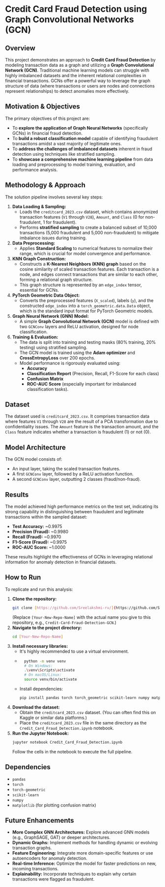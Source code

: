 # Credit Card Fraud Detection using Graph Convolutional Networks (GCN)

## Overview
This project demonstrates an approach to **Credit Card Fraud Detection** by modeling transaction data as a graph and utilizing a **Graph Convolutional Network (GCN)**. Traditional machine learning models can struggle with highly imbalanced datasets and the inherent relational complexities in financial transactions. GCNs offer a powerful way to leverage the graph structure of data (where transactions or users are nodes and connections represent relationships) to detect anomalies more effectively.

## Motivation & Objectives
The primary objectives of this project are:
* To **explore the application of Graph Neural Networks** (specifically GCNs) in financial fraud detection.
* To **build a robust classification model** capable of identifying fraudulent transactions amidst a vast majority of legitimate ones.
* To **address the challenges of imbalanced datasets** inherent in fraud detection using techniques like stratified sampling.
* To **showcase a comprehensive machine learning pipeline** from data loading and preprocessing to model training, evaluation, and performance analysis.

## Methodology & Approach
The solution pipeline involves several key steps:

1.  **Data Loading & Sampling:**
    * Loads the `creditcard_2023.csv` dataset, which contains anonymized transaction features (`V1` through `V28`), `Amount`, and `Class` (0 for non-fraudulent, 1 for fraudulent).
    * Performs **stratified sampling** to create a balanced subset of 10,000 transactions (5,000 fraudulent and 5,000 non-fraudulent) to mitigate imbalance issues during training.
2.  **Data Preprocessing:**
    * Applies **Standard Scaling** to numerical features to normalize their range, which is crucial for model convergence and performance.
3.  **KNN Graph Construction:**
    * Constructs a **K-Nearest Neighbors (KNN) graph** based on the cosine similarity of scaled transaction features. Each transaction is a node, and edges connect transactions that are similar to each other, forming a relational graph structure.
    * This graph structure is represented by an `edge_index` tensor, essential for GCNs.
4.  **PyTorch Geometric Data Object:**
    * Converts the preprocessed features (`X_scaled`), labels (`y`), and the constructed `edge_index` into a `torch_geometric.data.Data` object, which is the standard input format for PyTorch Geometric models.
5.  **Graph Neural Network (GNN) Model:**
    * A simple **Graph Convolutional Network (GCN)** model is defined with two `GCNConv` layers and ReLU activation, designed for node classification.
6.  **Training & Evaluation:**
    * The data is split into training and testing masks (80% training, 20% testing) using stratified sampling.
    * The GCN model is trained using the **Adam optimizer** and **CrossEntropyLoss** over 200 epochs.
    * Model performance is rigorously evaluated using:
        * **Accuracy**
        * **Classification Report** (Precision, Recall, F1-Score for each class)
        * **Confusion Matrix**
        * **ROC-AUC Score** (especially important for imbalanced classification tasks).

## Dataset
The dataset used is `creditcard_2023.csv`. It comprises transaction data where features `V1` through `V28` are the result of a PCA transformation due to confidentiality issues. The `Amount` feature is the transaction amount, and the `Class` feature indicates whether a transaction is fraudulent (1) or not (0).

## Model Architecture
The GCN model consists of:
* An input layer, taking the scaled transaction features.
* A first `GCNConv` layer, followed by a ReLU activation function.
* A second `GCNConv` layer, outputting 2 classes (fraud/non-fraud).

## Results
The model achieved high performance metrics on the test set, indicating its strong capability in distinguishing between fraudulent and legitimate transactions within the sampled dataset:
* **Test Accuracy:** ~0.9975
* **Precision (Fraud):** ~0.9980
* **Recall (Fraud):** ~0.9970
* **F1-Score (Fraud):** ~0.9975
* **ROC-AUC Score:** ~1.0000

These results highlight the effectiveness of GCNs in leveraging relational information for anomaly detection in financial datasets.

## How to Run
To replicate and run this analysis:

1.  **Clone the repository:**
    ```bash
    git clone [https://github.com/Sreelakshmi-rv/](https://github.com/Sreelakshmi-rv/)[Your-New-Repo-Name].git
    ```
    (Replace `[Your-New-Repo-Name]` with the actual name you give to this repository, e.g., `Credit-Card-Fraud-Detection-GCN`.)
2.  **Navigate to the project directory:**
    ```bash
    cd [Your-New-Repo-Name]
    ```
3.  **Install necessary libraries:**
    * It's highly recommended to use a virtual environment.
    * ```bash
        python -m venv venv
        # On Windows:
        .\venv\Scripts\activate
        # On macOS/Linux:
        source venv/bin/activate
        ```
    * Install dependencies:
        ```bash
        pip install pandas torch torch_geometric scikit-learn numpy matplotlib
        ```
4.  **Download the dataset:**
    * Obtain the `creditcard_2023.csv` dataset. (You can often find this on Kaggle or similar data platforms.)
    * Place the `creditcard_2023.csv` file in the same directory as the `Credit_Card_Fraud_Detection.ipynb` notebook.
5.  **Run the Jupyter Notebook:**
    ```bash
    jupyter notebook Credit_Card_Fraud_Detection.ipynb
    ```
    Follow the cells in the notebook to execute the full pipeline.

## Dependencies
* `pandas`
* `torch`
* `torch-geometric`
* `scikit-learn`
* `numpy`
* `matplotlib` (for plotting confusion matrix)

## Future Enhancements
* **More Complex GNN Architectures:** Explore advanced GNN models (e.g., GraphSAGE, GAT) or deeper architectures.
* **Dynamic Graphs:** Implement methods for handling dynamic or evolving transaction graphs.
* **Feature Engineering:** Integrate more domain-specific features or use autoencoders for anomaly detection.
* **Real-time Inference:** Optimize the model for faster predictions on new, incoming transactions.
* **Explainability:** Incorporate techniques to explain why certain transactions were flagged as fraudulent.
